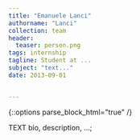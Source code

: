 ```yaml
---
title: "Emanuele Lanci"
authorname: "Lanci"
collection: team
header: 
  teaser: person.png
tags: internship
tagline: Student at ...
subject: "text..."
date: 2013-09-01


---
```


{::options parse_block_html="true" /}

<p align= "justify">

TEXT bio, description, ...; <br>

